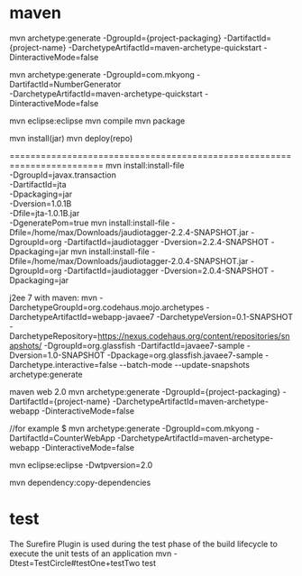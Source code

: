 maven 
=======================
mvn archetype:generate -DgroupId={project-packaging} 
   -DartifactId={project-name} 
   -DarchetypeArtifactId=maven-archetype-quickstart 
   -DinteractiveMode=false
   
   mvn archetype:generate -DgroupId=com.mkyong -DartifactId=NumberGenerator \
	-DarchetypeArtifactId=maven-archetype-quickstart -DinteractiveMode=false
	
mvn eclipse:eclipse
mvn compile
mvn package

mvn install(jar)
mvn deploy(repo)

========================================================================
mvn install:install-file \
  -DgroupId=javax.transaction \
  -DartifactId=jta \
  -Dpackaging=jar \
  -Dversion=1.0.1B \
  -Dfile=jta-1.0.1B.jar \
  -DgeneratePom=true
mvn install:install-file -Dfile=/home/max/Downloads/jaudiotagger-2.2.4-SNAPSHOT.jar -DgroupId=org     -DartifactId=jaudiotagger -Dversion=2.2.4-SNAPSHOT -Dpackaging=jar
mvn install:install-file -Dfile=/home/max/Downloads/jaudiotagger-2.0.4-SNAPSHOT.jar -DgroupId=org     -DartifactId=jaudiotagger -Dversion=2.0.4-SNAPSHOT -Dpackaging=jar

j2ee 7 with maven:
mvn -DarchetypeGroupId=org.codehaus.mojo.archetypes -DarchetypeArtifactId=webapp-javaee7 -DarchetypeVersion=0.1-SNAPSHOT -DarchetypeRepository=https://nexus.codehaus.org/content/repositories/snapshots/ -DgroupId=org.glassfish -DartifactId=javaee7-sample -Dversion=1.0-SNAPSHOT -Dpackage=org.glassfish.javaee7-sample -Darchetype.interactive=false --batch-mode --update-snapshots archetype:generate


maven web 2.0
mvn archetype:generate -DgroupId={project-packaging} 
	-DartifactId={project-name} 
	-DarchetypeArtifactId=maven-archetype-webapp 
	-DinteractiveMode=false
 
//for example 
$ mvn archetype:generate -DgroupId=com.mkyong 
	-DartifactId=CounterWebApp 
	-DarchetypeArtifactId=maven-archetype-webapp 
	-DinteractiveMode=false

mvn eclipse:eclipse -Dwtpversion=2.0

mvn dependency:copy-dependencies

test
================
The Surefire Plugin is used during the test phase of the build lifecycle to execute the unit tests of an application
mvn -Dtest=TestCircle#testOne+testTwo test

